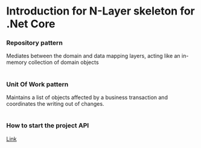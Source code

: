 # Introduction for N-Layer skeleton for .Net Core


### Repository pattern
Mediates between the domain and data mapping layers, acting like an in-memory collection of domain objects


#
### Unit Of Work pattern
Maintains a list of objects affected by a business transaction and coordinates the writing out of changes.


#
### How to start the project API

[Link](https://github.com/pkyurkchiev/n-tier-skeleton-.net/blob/master/documentation/START.md)